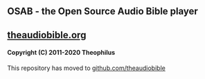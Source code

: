 ## OSAB - the Open Source Audio Bible player
## [theaudiobible.org](http://theaudiobible.org/)
#### Copyright (C) 2011-2020 Theophilus

This repository has moved to [github.com/theaudiobible](https://github.com/theaudiobible)
